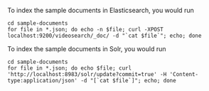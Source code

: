 To index the sample documents in Elasticsearch, you would run

    cd sample-documents
    for file in *.json; do echo -n $file; curl -XPOST localhost:9200/videosearch/_doc/ -d "`cat $file`"; echo; done

To index the sample documents in Solr, you would run

    cd sample-documents
    for file in *.json; do echo $file; curl 'http://localhost:8983/solr/update?commit=true' -H 'Content-type:application/json' -d "[`cat $file`]"; echo; done
